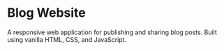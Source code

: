 # Blog Website

A responsive web application for publishing and sharing blog posts. Built using vanilla HTML, CSS, and JavaScript.
